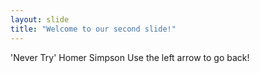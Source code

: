```yaml
---
layout: slide
title: "Welcome to our second slide!"
---
```

'Never Try' Homer Simpson
Use the left arrow to go back!
